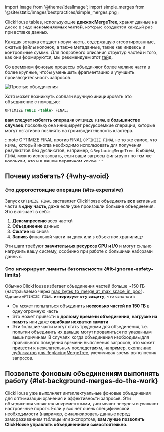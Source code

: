 import Image from '@theme/IdealImage';
import simple_merges from '@site/static/images/bestpractices/simple_merges.png';

ClickHouse tables, использующие **движок MergeTree**, хранят данные на диске в виде **неизменяемых частей**, которые создаются каждый раз при вставке данных.

Каждая вставка создает новую часть, содержащую отсортированные, сжатые файлы колонок, а также метаданные, такие как индексы и контрольные суммы. Для подробного описания структур частей и того, как они формируются, мы рекомендуем этот [гайд](/parts).

Со временем фоновые процессы объединяют более мелкие части в более крупные, чтобы уменьшить фрагментацию и улучшить производительность запросов.

<Image img={simple_merges} size="md" alt="Простые объединения" />

Хотя может возникнуть соблазн вручную инициировать это объединение с помощью:

```sql
OPTIMIZE TABLE <table> FINAL;
```

**вам следует избегать операции `OPTIMIZE FINAL` в большинстве случаев**, поскольку она инициирует 
ресурсоемкие операции, которые могут негативно повлиять на производительность кластера.

:::note OPTIMIZE FINAL против FINAL
`OPTIMIZE FINAL` не то же самое, что `FINAL`, который иногда необходимо использовать 
для получения результатов без дубликатов, например, с `ReplacingMergeTree`. В общем,
`FINAL` можно использовать, если ваши запросы фильтруют по тем же колонкам, что и в вашем первичном ключе.
:::

## Почему избегать?  {#why-avoid}

### Это дорогостоящие операции {#its-expensive}

Запуск `OPTIMIZE FINAL` заставляет ClickHouse объединять **все** активные части в **одну часть**, даже если уже произошли большие объединения. Это включает в себя:

1. **Декомпрессию** всех частей
2. **Объединение** данных
3. **Сжатие** их снова
4. **Запись** финальной части на диск или в объектное хранилище

Эти шаги требуют **значительных ресурсов CPU и I/O** и могут сильно нагрузить вашу систему, особенно при работе с большими наборами данных.

### Это игнорирует лимиты безопасности {#it-ignores-safety-limits}

Обычно ClickHouse избегает объединения частей больше ~150 ГБ (настраиваемо через [max_bytes_to_merge_at_max_space_in_pool](/operations/settings/merge-tree-settings#max_bytes_to_merge_at_max_space_in_pool)). Однако `OPTIMIZE FINAL` **игнорирует эту защиту**, что означает:

* Он может попытаться объединить **несколько частей по 150 ГБ** в одну огромную часть
* Это может привести к **долгому времени объединения**, **нагрузке на память** или даже **ошибкам нехватки памяти**
* Эти большие части могут стать трудными для объединения, т.е. попытки объединить их дальше могут провалиться по указанным выше причинам. В случаях, когда объединения необходимы для правильного поведения времени выполнения запросов, это может привести к нежелательным последствиям, например, [скоплению дубликатов для ReplacingMergeTree](/guides/developer/deduplication#using-replacingmergetree-for-upserts), увеличивая время выполнения запросов.

## Позвольте фоновым объединениям выполнять работу {#let-background-merges-do-the-work}

ClickHouse уже выполняет интеллектуальные фоновые объединения для оптимизации хранения и эффективности запросов. Эти объединения являются инкрементными, учитывают ресурсы и уважают настроенные пороги. Если у вас нет очень специфической необходимости (например, финализировать данные перед замораживанием таблицы или экспортом), **вам лучше позволить ClickHouse управлять объединениями самостоятельно**.